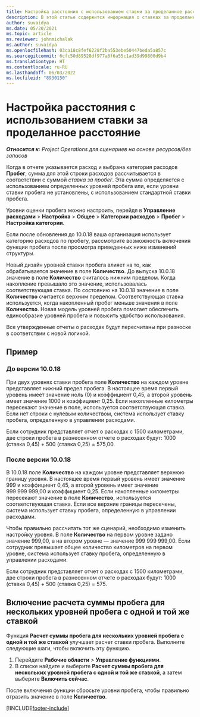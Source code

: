 ```yaml
---
title: Настройка расстояния с использованием ставки за проделанное расстояние
description: В этой статье содержится информация о ставках за проделанное расстояние и уровнях ставок за проделанное расстояние.
author: suvaidya
ms.date: 05/20/2021
ms.topic: article
ms.reviewer: johnmichalak
ms.author: suvaidya
ms.openlocfilehash: 03ca18c8fef6228f2ba553ebe50447beda5a857c
ms.sourcegitcommit: 6cfc50d89528df977a8f6a55c1ad39d99800d9b4
ms.translationtype: HT
ms.contentlocale: ru-RU
ms.lasthandoff: 06/03/2022
ms.locfileid: "8930150"
---
```

# <a name="set-up-mileage-using-mileage-rate-tiers"></a>Настройка расстояния с использованием ставки за проделанное расстояние

_**Относится к:** Project Operations для сценариев на основе ресурсов/без запасов_

Когда в отчете указывается расход и выбрана категория расходов **Пробег**, сумма для этой строки расходов рассчитывается в соответствии с суммой *ставка за пробег*. Эта сумма определяется с использованием определенных уровней пробега или, если уровни ставки пробега не установлены, с использованием стандартной ставки пробега. 

Уровни оценки пробега можно настроить, перейдя в **Управление расходами** > **Настройка** > **Общее** > **Категории расходов** > **Пробег** > **Настройка категории**.

Если после обновления до 10.0.18 ваша организация использует категорию расходов по пробегу, рассмотрите возможность включения функции пробега после просмотра приведенных ниже изменений структуры. 

Новый дизайн уровней ставки пробега влияет на то, как обрабатывается значение в поле **Количество**. До выпуска 10.0.18 значение в поле **Количество** считалось нижним пределом. Когда накопление превышало это значение, использовалась соответствующая ставка.  По состоянию на 10.0.18 значение в поле **Количество** считается верхним пределом. Соответствующая ставка используется, когда накопленный пробег меньше значения в поле **Количество**.  Новая модель уровней пробега помогает обеспечить единообразие уровней пробега и повысить удобство использования.   

Все утвержденные отчеты о расходах будут пересчитаны при разноске в соответствии с новой логикой.

## <a name="example"></a>Пример
 
### <a name="before-version-10018"></a>До версии 10.0.18
При двух уровнях ставки пробега поле **Количество** на каждом уровне представляет нижний предел пробега. В настоящее время первый уровень имеет значение ноль (0) и коэффициент 0,45, а второй уровень имеет значение 1000 и коэффициент 0,25. Если накопленные километры пересекают значение в поле, используется соответствующая ставка. Если нет строки с нулевым количеством, система использует ставку пробега, определенную в управлении расходами. 
 
Если сотрудник представляет отчет о расходах с 1500 километрами, две строки пробега в разнесенном отчете о расходах будут: 1000 (ставка 0,45) + 500 (ставка 0,25) = 575,00.

### <a name="after-version-10018"></a>После версии 10.0.18
В 10.0.18 поле **Количество** на каждом уровне представляет верхнюю границу уровня. В настоящее время первый уровень имеет значение 999 и коэффициент 0,45, а второй уровень имеет значение 999 999 999,00 и коэффициент 0,25. Если накопленные километры пересекают значение в поле **Количество**, используется соответствующая ставка. Если все верхние границы пересечены, система использует ставку пробега, определенную в управлении расходами. 
 
Чтобы правильно рассчитать тот же сценарий, необходимо изменить настройку уровня. В поле **Количество** на первом уровне задано значение 999,00, а на втором уровне — значение 999 999 999,00. Если сотрудник превышает общее количество километров на первом уровне, система использует ставку пробега, определенную в управлении расходами. 
  
Если сотрудник представляет отчет о расходах с 1500 километрами, две строки пробега в разнесенном отчете о расходах будут: 1000 (ставка 0,45) + 500 (ставка 0,25) = 575.

## <a name="enable-the-mileage-amount-calculation-for-multiple-mileage-tiers-with-same-rate-feature"></a>Включение расчета суммы пробега для нескольких уровней пробега с одной и той же ставкой

Функция **Расчет суммы пробега для нескольких уровней пробега с одной и той же ставкой** улучшает расчет ставки пробега. Выполните следующие шаги, чтобы включить эту функцию.

1. Перейдите **Рабочие области** > **Управление функциями**. 
2. В списке найдите и выберите **Расчет суммы пробега для нескольких уровней пробега с одной и той же ставкой**, а затем выберите **Включить сейчас**.

После включения функции сбросьте уровни пробега, чтобы правильно отразить значение в поле **Количество**. 


[!INCLUDE[footer-include](../includes/footer-banner.md)]

